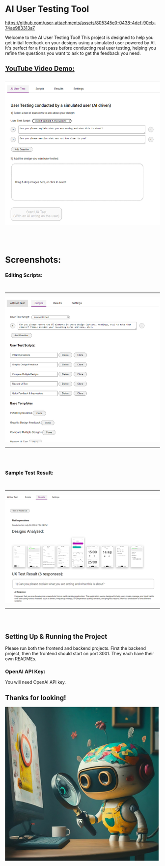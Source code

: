 # AI User Testing Tool



https://github.com/user-attachments/assets/805345e0-0438-4dcf-90cb-74ae983313a7



Welcome to the AI User Testing Tool! This project is designed to help you get initial feedback on your designs using a simulated user powered by AI. It's perfect for a first pass before conducting real user testing, helping you refine the questions you want to ask to get the feedback you need.


## [YouTube Video Demo:](https://youtu.be/qLzIfeARKwI)
[![Video Demo](images/main.png)](https://youtu.be/qLzIfeARKwI)
-----

 <br/><br/>

# Screenshots:

### Editing Scripts:
 <br/>

 -----

![Scripts](images/scripts.png)

-----

 <br/><br/>
### Sample Test Result:
 <br/>
 
 -----

![Results](images/results_view_3.png)
 
 -----
 
 <br/><br/>

## Setting Up & Running the Project
Please run both the frontend and backend projects. First the backend project, then the frontend should start on port 3001.
They each have their own READMEs.

### OpenAI API Key:

You will need OpenAI API key.

## Thanks for looking!
<img src="images/hero.jpeg" width="500px" />

